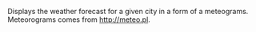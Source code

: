 Displays the weather forecast for a given city in a form of a meteograms. Meteorograms comes from http://meteo.pl.